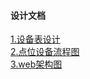 #### 设计文档

[1.设备表设计](publish/1.设备表设计.html)  
[2.点位设备流程图](publish/gfyt-iot.html)  
[3.web架构图](publish/gfyt-web.html)  

